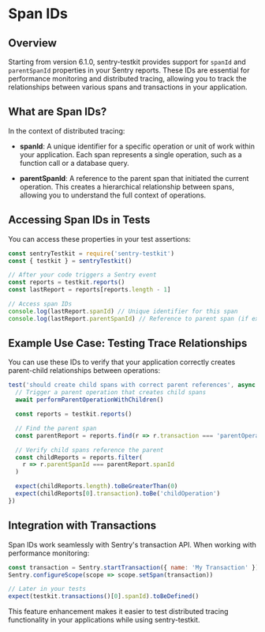 # Span IDs

## Overview

Starting from version 6.1.0, sentry-testkit provides support for `spanId` and `parentSpanId` properties in your Sentry reports. These IDs are essential for performance monitoring and distributed tracing, allowing you to track the relationships between various spans and transactions in your application.

## What are Span IDs?

In the context of distributed tracing:

- **spanId**: A unique identifier for a specific operation or unit of work within your application. Each span represents a single operation, such as a function call or a database query.

- **parentSpanId**: A reference to the parent span that initiated the current operation. This creates a hierarchical relationship between spans, allowing you to understand the full context of operations.

## Accessing Span IDs in Tests

You can access these properties in your test assertions:

```javascript
const sentryTestkit = require('sentry-testkit')
const { testkit } = sentryTestkit()

// After your code triggers a Sentry event
const reports = testkit.reports()
const lastReport = reports[reports.length - 1]

// Access span IDs
console.log(lastReport.spanId) // Unique identifier for this span
console.log(lastReport.parentSpanId) // Reference to parent span (if exists)
```

## Example Use Case: Testing Trace Relationships

You can use these IDs to verify that your application correctly creates parent-child relationships between operations:

```javascript
test('should create child spans with correct parent references', async () => {
  // Trigger a parent operation that creates child spans
  await performParentOperationWithChildren()

  const reports = testkit.reports()

  // Find the parent span
  const parentReport = reports.find(r => r.transaction === 'parentOperation')

  // Verify child spans reference the parent
  const childReports = reports.filter(
    r => r.parentSpanId === parentReport.spanId
  )

  expect(childReports.length).toBeGreaterThan(0)
  expect(childReports[0].transaction).toBe('childOperation')
})
```

## Integration with Transactions

Span IDs work seamlessly with Sentry's transaction API. When working with performance monitoring:

```javascript
const transaction = Sentry.startTransaction({ name: 'My Transaction' })
Sentry.configureScope(scope => scope.setSpan(transaction))

// Later in your tests
expect(testkit.transactions()[0].spanId).toBeDefined()
```

This feature enhancement makes it easier to test distributed tracing functionality in your applications while using sentry-testkit.
